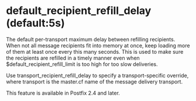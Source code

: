 # default_recipient_refill_delay (default:5s) 


The default per-transport maximum delay between refilling recipients.
When not all message recipients fit into memory at once, keep loading
more of them at least once every this many seconds.  This is used to
make sure the recipients are refilled in a timely manner even when
$default_recipient_refill_limit is too high for too slow deliveries.


 Use transport_recipient_refill_delay to specify a
transport-specific override, where transport is the master.cf
name of the message delivery transport.


 This feature is available in Postfix 2.4 and later. 


